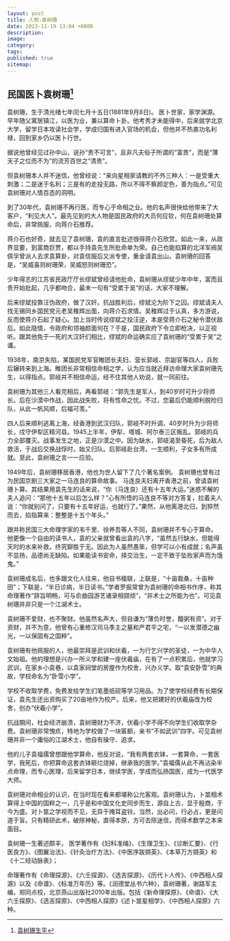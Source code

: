 ```yaml
---
layout: post
title: 人物-袁树珊
date: 2023-11-19 13:04 +0800
description: 
image: 
category: 
tags: 
published: true
sitemap:
---
```


## 民国医卜袁树珊[^1]

[^1]: [袁树珊生平](https://www.zhonghuadiancang.com/renwu/yuanshushan/)

袁树珊，生于清光绪七年闰七月十五日(1881年9月8日)。
医卜世家，家学渊源。早年随父寓居镇江，以医为业，兼以算命卜卦。他考秀才未能得中，后来就学北京大学，留学日本攻读社会学，学成归国有进入官场的机会，但他并不热衷功名利禄，回到家乡仍以医卜行世。

据说他曾经见过孙中山，说孙“贵不可言”，且非凡夫俗子所谓的“富贵”，而是“薄天子之位而不为”的流芳百世之“清贵”。

但袁树珊本人并不迷信，他曾经说：“来向星相家请教的不外三种人：一是受重大刺激；二是迷于名利；三是有的走投无路，所以不得不察颜定色，善为指点。”可见袁树珊对人情百态的洞明。

到了30年代，袁树珊不再行医，而专心于命相之业。他的名声很快给他带来了大客户，“利见大人”。最先见到的大人物是国民政府的大员何应钦，何在袁树珊处算命后，非常佩服，向蒋介石推荐。

蒋介石也好奇，就去见了袁树珊，袁的直言批述很得蒋介石欣赏。如此一来，从政界显要，到富商巨贾，都以手持袁先生所批命单为荣。自己也能掐算的北洋军阀吴佩孚曾派人去求袁算卦，对袁信服后又派专使，重金请袁出山。袁树珊的回答是，“吴威喜则树珊荣，吴威怒则树珊恐”。

少年得志的江苏省民政厅厅长缪斌曾经请他批命，袁树珊从缪斌少年中年，富而且贵开始批起，几乎都吻合，最末一句有“受累于吴”的话，大家不理解。

后来缪斌投靠汪伪政府，做了汉奸。抗战胜利后，缪斌沦为阶下之囚。缪斌请夫人找无锡同乡国民党元老吴稚辉出面，向蒋介石求情。吴稚辉过于认真，多方游说，反而使蒋介石起了疑心。加上当时传说缪斌之投汪逆，本是受蒋介石之秘令潜伏敌后。如此隐情，令政府和领袖颜面何在？于是，国民政府下令立即枪决，以正视听。跟其他免于一死的大汉奸们相比，缪斌的命运确实应了袁树珊的“受累于吴”之谶。

1938年，南京失陷，某国民党军官睢团长夫妇、营长郭岐、宗副官等四人，兵败后辗转来到上海。睢团长非常相信命相之学，认为应当就近拜访命理大家袁树珊先生，以得指点。郭岐并不相信命运，经不住其他人劝说，就一同前往。

袁树珊为其他三人看完相后，再看郭岐：“郭先生是军人，到40岁时可升少将师长。后在沙漠中作战，因此战失败，将有性命之忧。不过，您最后仍能顺利脱险归队，从此一帆风顺，后福可羡。”

四人后来顺利逃离上海，经香港到武汉归队，郭岐不时升调，40岁时升为少将师长，戍守伊犁区精河县。1945上半年，伊犁、塔城、阿尔泰三区叛乱。郭岐的兵力全部覆灭。战事发生之地，正是沙漠之中。因为缺水，郭岐渴至昏死，后为敌人救活，于战后交换战俘时，始又归队。后郭岐赴台湾，一生顺利，子女多有所成就。至此，袁树珊之言一一应验。

1949年后，袁树珊移居香港，他也为世人留下了几个著名案例。
袁树珊也曾有过为民国京剧三大家之一马连良的算命故事。
马连良夫妇离开香港之前，曾请袁树珊卜算。其结果用袁先生的话来说，“你（马连良）还有十五年大运。”迷惑不解的夫人追问：“那他十五年以后怎么样？”心有所悟的马连良不等对方答复，拉着夫人说：“你就别问了，只要有十五年好运，也就行了。”果然，从他离港北归，到猝然而去，掐指算来：整整是十五个年头。”

跟并称民国三大命理学家的韦千里、徐养吾等人不同，袁树珊并不专心于算命。
他更像一个自由的读书人，袁的父亲就曾看出袁的八字，“虽然五行缺水，但能得天时的水来补救，终究聊胜于无。因此为人虽然愚笨，但学可以小有成就；名声虽不显扬，品德尚无缺陷。如果能读书安命，择交治生，一定不致于坠败家声而为饿鬼。”

袁树珊成名后，也多跟文化人往来，他自书楹联，上联是，“十亩栽桑，十亩种田”；下联是，“半日诊病，半日读书。”学者罗振常曾为袁树珊的命相书作序，称其命理著作“辞旨明畅，可与俞曲园游艺诸录相撷颃”，“非术士之所能为也”。可见袁树珊并非只是一个江湖术士。

袁树珊不爱财，也不聚财。他虽然名声大，但自谦为“薄负时誉，饘粥有资”。对于资财，并不为意，他曾有心重修汉司马季主之墓和严君平之宅，“一以发潜德之幽光，一以保固有之国粹”。

袁树珊有他佩服的人，他最崇拜是武训和伏羲，一为行乞兴学的圣徒，一为中华人文始祖。他的理想是兴办一所义学和建一座伏羲庙，在有了一点积累后，他就学习武训，在家乡小袁巷，以袁家祠堂的房屋作为校舍，兴办义学。取“袁安卧雪”的典故，学校命名为“卧雪小学”。

学校不收取学费，免费发给学生们笔墨纸砚等学习用品。为了使学校经费有长期保证，袁先生还出资购买了20亩地作为校产。后来，他又把建好的伏羲庙改为校舍，创办“伏羲小学”。

抗战期间，社会经济崩溃，袁树珊财力不济，伏羲小学不得不向学生们收取学杂费。袁树珊非常愧疚，特地为学校做了一块匾额，亲书“不如武训”四字。可见袁树珊并非一个庸俗的江湖术士，他自有操守、追求。

他的儿子袁福儒曾想跟他学算命，他反对说，“我有两套衣钵，一套算命，一套医学，我死后，你把算命这套衣钵砸烂烧掉，继承我的医学。”袁福儒从此不再沾染半点命理，而专心医理，后来留学日本，继续学医，学成而弘扬国医，成为一代医学大师。

袁树珊对命相业的认识，在当时现在看来都堪称公允客观。袁树珊认为，卜筮相术算得上中国的国粹之一，几乎是和中国文化史同步而生，源自上古，显于殷商，于今为盛。对卜筮之学视而不见，无异于掩耳盗铃。当然，出必问，行必占，更是问道于盲。只有精研此术，破除神秘，直得本原，方可去除迷信，而得术数学之本来面目。

袁树珊一生著述颇丰，
医学著作有《妇科准绳》、《生理卫生》、《诊断汇要》、《行医良方》、《图翼治法》、《针灸治疗方法》、《中医序跋撷英》、《本草万方撷英》和《十二经动脉表》；

命理著作有《命理探源》、《六壬探源》、《选吉探源》、《历代卜人传》、《中西相人探源》以及《命谱》、《标准万年历》等。《润德堂丛书六种》，袁树珊著，谢路军主编，郑同点校，北京燕山出版社2010年出版。包括《新命理探原》、《命谱》、《大六壬探原》、《选吉探原》、《中西相人探原》《述卜筮星相学》、《中西相人探原》六种。
